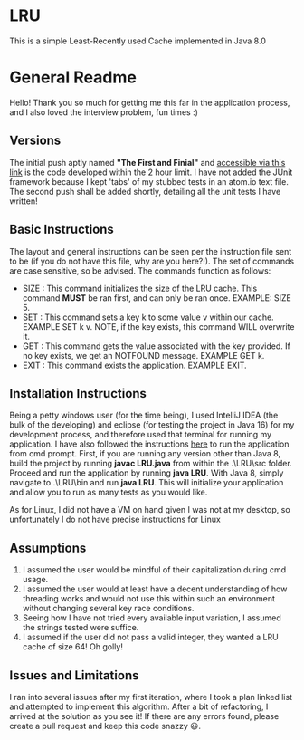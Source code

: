 # LRU
This is a simple Least-Recently used Cache implemented in Java 8.0


# General Readme

Hello! Thank you so much for getting me this far in the application process, and I also loved the interview problem, fun times :) 

## Versions

The initial push aptly named **"The First and Finial"** and [accessible via this link](https://github.com/funkeyfreak/LRU/commit/e87e44a2c7d3afc7cfb224ea0751996e0905dfcc) is the code developed within the 2 hour limit. I have not added the JUnit framework because I kept 'tabs' of my stubbed tests in an atom.io text file. The second push shall be added shortly, detailing all the unit tests I have written!

## Basic Instructions

The layout and general instructions can be seen per the instruction file sent to be (if you do not have this file, why are you here?!).  The set of commands are case sensitive, so be advised. The commands function as follows:

* SIZE : This command initializes the size of the LRU cache. This command **MUST** be ran first, and can only be ran once. EXAMPLE: SIZE 5.
* SET : This command sets a key k to some value v within our cache. EXAMPLE SET k v. NOTE, if the key exists, this command WILL overwrite it.
* GET : This command gets the value associated with the key provided. If no key exists, we get an NOTFOUND message. EXAMPLE GET k.
* EXIT : This command exists the application. EXAMPLE EXIT.

## Installation Instructions

Being a petty windows user (for the time being), I used IntelliJ IDEA (the bulk of the developing) and eclipse (for testing the project in Java 16) for my development process, and therefore used that terminal for running my application. I have also followed the instructions [here](https://docs.oracle.com/javase/tutorial/getStarted/cupojava/win32.html) to run the application from cmd prompt. First, if you are running any version other than Java 8, build the project by running **javac LRU.java** from within the .\LRU\src folder. Proceed and run the application by running **java LRU**. With Java 8, simply navigate to .\LRU\bin and run **java LRU**. This will initialize your application and allow you to run as many tests as you would like.

As for Linux, I did not have a VM on hand given I was not at my desktop, so unfortunately I do not have precise instructions for Linux

## Assumptions 

1. I assumed the user would be mindful of their capitalization during cmd usage.
2. I assumed the user would at least have a decent understanding of how threading works and would not use this within such an environment without changing several key race conditions.
3. Seeing how I have not tried every available input variation, I assumed the strings tested were suffice.
4. I assumed if the user did not pass a valid integer, they wanted a LRU cache of size 64! Oh golly!

## Issues and Limitations

I ran into several issues after my first iteration, where I took a plan linked list and attempted to implement this algorithm. After a bit of refactoring, I arrived at the solution as you see it! If there are any errors found, please create a pull request and keep this code snazzy :smiley:.
